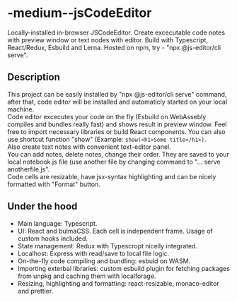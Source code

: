 # -medium--jsCodeEditor
Locally-installed in-browser JSCodeEditor. Create excecutable code notes with preview window or text nodes with editor. Build with Typescript, React/Redux, Esbuild and Lerna. Hosted on npm, try - "npx @js-editor/cli serve".

## Description

This project can be easily installed by "npx @js-editor/cli serve" command, after that, code editor will be installed and automaticly started on your local machine.  
Code editor excecutes your code on the fly (Esbuild on WebAssebly compiles and bundles really fast) and shows result in preview window.
Feel free to import necessary libraries or build React components. 
You can also use shortcut function "show" (Example: `show(<h1>Some title</h1>)`.  
Also create text notes with convenient text-editor panel.  
You can add notes, delete notes, change their order. They are saved to your local notebook.js file (use another file by changing command to "... serve anotherfile.js".  
Code cells are resizable, have jsx-syntax highlighting and can be nicely formatted with "Format" button.  

## Under the hood

- Main language: Typescript.
- UI: React and bulmaCSS. Each cell is independent frame. Usage of custom hooks included.
- State management: Redux with Typescropt nicelly integrated.
- Localhost: Express with read/save to local file logic.
- On-the-fly code compiling and bundling: esbuld on WASM.
- Importing exterbal libraries: custom esbuild plugin for fetching packages from unpkg and caching them with localforage.
- Resizing, highlighting and formatting: react-resizable, monaco-editor and prettier.
